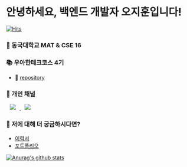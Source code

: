 # 안녕하세요, 백엔드 개발자 오지훈입니다!

[![Hits](https://hits.seeyoufarm.com/api/count/incr/badge.svg?url=https%3A%2F%2Fgithub.com%2FOhzzi&count_bg=%2379C83D&title_bg=%23555555&icon=&icon_color=%23E7E7E7&title=hits&edge_flat=false)](https://hits.seeyoufarm.com)  

### 🔭 동국대학교 MAT & CSE 16  
### 📚 우아한테크코스 4기
- 📢 [repository](https://github.com/Ohzzi/woowacourse)
### 🚀 개인 채널
<a href="https://velog.io/@ohzzi">
    <img 
        src="https://img.shields.io/badge/Velog-11B48A?style=flat-square&logo=Vimeo&logoColor=white&link=https://velog.io/@ohzzi/"
        style="height : auto; margin-left : 10px; margin-right : 10px;"/>
</a>
<a href="https://www.instagram.com/oh_zzi_/">
    <img 
        src="https://img.shields.io/badge/instagram-E4405F?style=flat-square&logo=instagram&logoColor=white&link=https://www.instagram.com/oh_zzi_/"
        style="height : auto; margin-left : 10px; margin-right : 10px;"/>
</a>

### 🤔 저에 대해 더 궁금하시다면?
- [이력서](https://battle-guide-a40.notion.site/0cc22fac7fc2435c8eb76fbcdb25e84a)
- [포트폴리오](https://battle-guide-a40.notion.site/720a25e4e3314e6fbb6c2a3fc030d46f)

[![Anurag's github stats](https://github-readme-stats.vercel.app/api?username=Ohzzi&show_icons=true&theme=solarized-light)](https://github.com/anuraghazra/github-readme-stats) 

<!--
**Ohzzi/Ohzzi** is a ✨ _special_ ✨ repository because its `README.md` (this file) appears on your GitHub profile.

Here are some ideas to get you started:

- 🔭 I’m currently working on ...
- 🌱 I’m currently learning ...
- 👯 I’m looking to collaborate on ...
- 🤔 I’m looking for help with ...
- 💬 Ask me about ...
- 📫 How to reach me: ...
- 😄 Pronouns: ...
- ⚡ Fun fact: ...
-->
